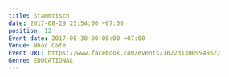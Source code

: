 ```yaml
---
title: Stammtisch
date: 2017-08-29 23:54:00 +07:00
position: 12
Event date: 2017-08-30 00:00:00 +07:00
Venue: Nhac Cafe
Event URL: https://www.facebook.com/events/162231300994862/
Genre: EDUCATIONAL
---
```


